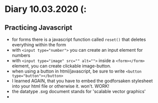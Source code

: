 # Diary 10.03.2020 (:

## Practicing Javascript

* for forms there is a javascript function called ```reset()``` that deletes everything within the form
* with ```<input type="number">``` you can create an input element for numbers
* with ```<input type="image" src="" alt="">``` inside a ```<form></form>``` element, you can create clickable image-button.
* when using a button in html/javascript, be sure to write ```<button type="button"></button>```
* I learned AGAIN, that you have to embed the godforsaken stylesheet into your html file or otherwise it. won't. WORK!
* the datatype .svg document stands for 'scalable vector graphics'
* 